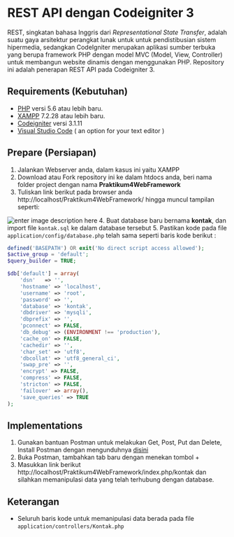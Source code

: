 # REST API dengan Codeigniter 3

REST, singkatan bahasa Inggris dari _Representational State Transfer_, adalah suatu gaya arsitektur perangkat lunak untuk untuk pendistibusian sistem hipermedia, sedangkan CodeIgniter merupakan aplikasi sumber terbuka yang berupa framework PHP dengan model MVC (Model, View, Controller) untuk membangun website dinamis dengan menggunakan PHP. Repository ini adalah penerapan REST API pada Codeigniter 3.

## Requirements (Kebutuhan)
- [PHP](https://php.net/) versi 5.6 atau lebih baru.
- [XAMPP](https://www.apachefriends.org/download.html) 7.2.28 atau lebih baru.
- [Codeigniter](https://codeigniter.com/en/download) versi 3.1.11
- [Visual Studio Code](https://code.visualstudio.com/download) ( an option for your text editor )

## Prepare (Persiapan)
1. Jalankan Webserver anda, dalam kasus ini yaitu XAMPP
2. Download atau Fork repository ini ke dalam htdocs anda, beri nama folder project dengan nama **Praktikum4WebFramework**
3. Tuliskan link berikut pada browser anda http://localhost/Praktikum4WebFramework/ hingga muncul tampilan seperti:

![enter image description here](https://lh3.googleusercontent.com/rS3FD0RfXGNXyVdaoUcACuPYIyVsM5V4XUjBOkdy-JFT8G0X6jgYcJu8E5n3uBWO1HbpKUvYde3EbVtlBzSagFYz1JG3WaKm6vQon8ZXIiHYRR2r-cuWYorHiN-L7FRNkC4qDd2I8rg3IWsVyPhch2h4mWR1VEAfGG5D8SWc59WgER821K4_Le88ZR6N1Si77NxIDEv9JeT9l5DGk1ew3jO52Vmd7F8L7BToaxedXO8wmz4cJl6kEF59a1PbxPmro0c9qZYFkE8-au019SXz86sIDsFfXdOeiG7BfBmwJeBXmes3Jwy5jCuiE1L8Oo55sq-WETcYhD6lFXGO2HBOnMfZwfxxYO3iG-xkC-UCJFlCcPFIh0xXBwsrq_UtyucgodfGkd1zDUAoNiVD3c60ckpZZeNhgWOIjvWkGyCuBEUV8anFTEClnKLLP_Bdg0rT-Tcn_8OvAFpMw93XD12flVgQtvZZ6Euv9wZqTnFZPfkDezcKDzBGteiMXbch24mxNAmYb9PMKh-u9oYmCxYvh5-FrBuGMD8hAnZIosmaCgEAwYwUzI7-5JTrHDAoHnCZUgeORu69QwWDA6cQrVZbJ02Y1tzQQ4uSXQY4ZZzXnkpCugQQu_-RDSsOvycLNaF1kWX4r2ZkxGS1t55kQjO1ZDA8ajj58rTSgwikSYis33PKyNs=w1920-h349-no)
4. Buat database baru bernama **kontak**, dan import file `kontak.sql` ke dalam database tersebut
5. Pastikan kode pada file `application/config/database.php` telah sama seperti baris kode berikut :
``` php
defined('BASEPATH') OR exit('No direct script access allowed');
$active_group = 'default';
$query_builder = TRUE;

$db['default'] = array(
    'dsn'   => '',
    'hostname' => 'localhost',
    'username' => 'root',
    'password' => '',
    'database' => 'kontak',
    'dbdriver' => 'mysqli',
    'dbprefix' => '',
    'pconnect' => FALSE,
    'db_debug' => (ENVIRONMENT !== 'production'),
    'cache_on' => FALSE,
    'cachedir' => '',
    'char_set' => 'utf8',
    'dbcollat' => 'utf8_general_ci',
    'swap_pre' => '',
    'encrypt' => FALSE,
    'compress' => FALSE,
    'stricton' => FALSE,
    'failover' => array(),
    'save_queries' => TRUE
);
```

## Implementations

1. Gunakan bantuan Postman untuk melakukan Get, Post, Put dan Delete, Install Postman dengan mengunduhnya [disini](https://www.postman.com/downloads/)
2. Buka Postman, tambahkan tab baru dengan menekan tombol + 
3. Masukkan link berikut http://localhost/Praktikum4WebFramework/index.php/kontak dan silahkan memanipulasi data yang telah terhubung dengan database.


## Keterangan
- Seluruh baris kode untuk memanipulasi data berada pada file `application/controllers/Kontak.php`

